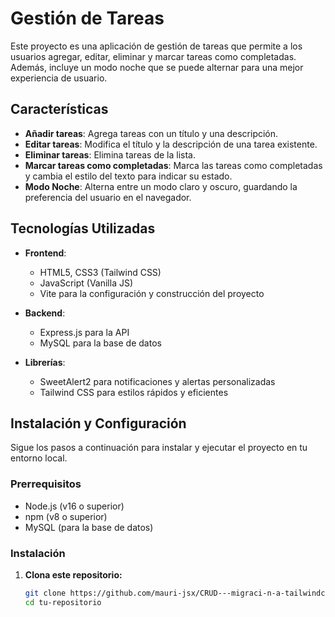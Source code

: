# Gestión de Tareas 

Este proyecto es una aplicación de gestión de tareas que permite a los usuarios agregar, editar, eliminar y marcar tareas como completadas. Además, incluye un modo noche que se puede alternar para una mejor experiencia de usuario.

## Características

- **Añadir tareas**: Agrega tareas con un título y una descripción.
- **Editar tareas**: Modifica el título y la descripción de una tarea existente.
- **Eliminar tareas**: Elimina tareas de la lista.
- **Marcar tareas como completadas**: Marca las tareas como completadas y cambia el estilo del texto para indicar su estado.
- **Modo Noche**: Alterna entre un modo claro y oscuro, guardando la preferencia del usuario en el navegador.

## Tecnologías Utilizadas

- **Frontend**: 
  - HTML5, CSS3 (Tailwind CSS)
  - JavaScript (Vanilla JS)
  - Vite para la configuración y construcción del proyecto

- **Backend**:
  - Express.js para la API
  - MySQL para la base de datos

- **Librerías**:
  - SweetAlert2 para notificaciones y alertas personalizadas
  - Tailwind CSS para estilos rápidos y eficientes

## Instalación y Configuración

Sigue los pasos a continuación para instalar y ejecutar el proyecto en tu entorno local.

### Prerrequisitos

- Node.js (v16 o superior)
- npm (v8 o superior)
- MySQL (para la base de datos)

### Instalación

1. **Clona este repositorio:**

   ```bash
   git clone https://github.com/mauri-jsx/CRUD---migraci-n-a-tailwindcss
   cd tu-repositorio